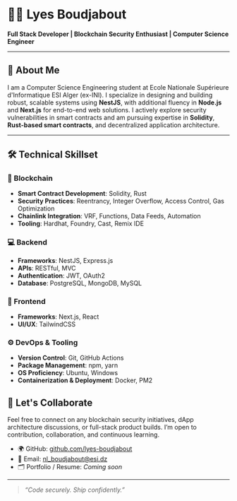 # 👨‍💻 Lyes Boudjabout

**Full Stack Developer | Blockchain Security Enthusiast | Computer Science Engineer**

---

## 🧩 About Me

I am a Computer Science Engineering student at Ecole Nationale Supérieure d'Informatique ESI Alger (ex-INI). I specialize in designing and building robust, scalable systems using **NestJS**, with additional fluency in **Node.js** and **Next.js** for end-to-end web solutions. I actively explore security vulnerabilities in smart contracts and am pursuing expertise in **Solidity**, **Rust-based smart contracts**, and decentralized application architecture.

---

## 🛠️ Technical Skillset

### 🔗 Blockchain
- **Smart Contract Development**: Solidity, Rust
- **Security Practices**: Reentrancy, Integer Overflow, Access Control, Gas Optimization
- **Chainlink Integration**: VRF, Functions, Data Feeds, Automation
- **Tooling**: Hardhat, Foundry, Cast, Remix IDE

### 💻 Backend
- **Frameworks**: NestJS, Express.js
- **APIs**: RESTful, MVC
- **Authentication**: JWT, OAuth2
- **Database**: PostgreSQL, MongoDB, MySQL

### 🧱 Frontend
- **Frameworks**: Next.js, React
- **UI/UX**: TailwindCSS

### ⚙️ DevOps & Tooling
- **Version Control**: Git, GitHub Actions
- **Package Management**: npm, yarn
- **OS Proficiency**: Ubuntu, Windows
- **Containerization & Deployment**: Docker, PM2


## 🤝 Let's Collaborate

Feel free to connect on any blockchain security initiatives, dApp architecture discussions, or full-stack product builds. I’m open to contribution, collaboration, and continuous learning.

- 🌍 GitHub: [github.com/lyes-boudjabout](https://github.com/Lyes-Boudjabout)
- 📨 Email: nl_boudjabout@esi.dz
- 🗂 Portfolio / Resume: _Coming soon_

---

> _“Code securely. Ship confidently.”_

